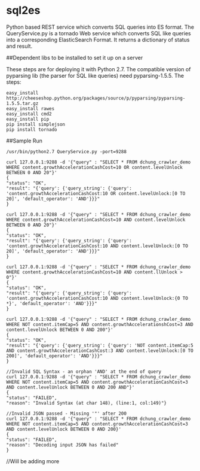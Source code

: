 sql2es
======

Python based REST service which converts SQL queries into ES format.
The QueryService.py is a tornado Web service which converts SQL like queries into a corresponding ElasticSearch Format. It returns a dictionary of status and result.

##Dependent libs to be installed to set it up on a server

These steps are for deploying it with Python 2.7. 
The compatible version of pyparsing lib (the parser for SQL like queries) need pyparsing-1.5.5.
The steps:

    easy_install http://cheeseshop.python.org/packages/source/p/pyparsing/pyparsing-1.5.5.tar.gz
    easy_install rawes
    easy_install cmd2
    easy_install pip
    pip install simplejson
    pip install tornado


##Sample Run

    /usr/bin/python2.7 QueryService.py -port=9288

    curl 127.0.0.1:9288 -d '{"query" : "SELECT * FROM dchung_crawler_demo WHERE content.growthAccelerationCashCost=10 OR content.levelUnlock BETWEEN 0 AND 20"}'
    {
    "status": "OK", 
    "result": "{'query': {'query_string': {'query': 'content.growthAccelerationCashCost:10 OR content.levelUnlock:[0 TO 20]', 'default_operator': 'AND'}}}"
    }

    curl 127.0.0.1:9288 -d '{"query" : "SELECT * FROM dchung_crawler_demo WHERE content.growthAccelerationCashCost=10 AND content.levelUnlock BETWEEN 0 AND 20"}'
    {
    "status": "OK", 
    "result": "{'query': {'query_string': {'query': 'content.growthAccelerationCashCost:10 AND content.levelUnlock:[0 TO 20]', 'default_operator': 'AND'}}}"
    }

    curl 127.0.0.1:9288 -d '{"query" : "SELECT * FROM dchung_crawler_demo WHERE content.growthAccelerationCashCost=10 AND content.llUnlock > 0"}'
    {
    "status": "OK", 
    "result": "{'query': {'query_string': {'query': 'content.growthAccelerationCashCost:10 AND content.levelUnlock:{0 TO *}', 'default_operator': 'AND'}}}"
    }

    curl 127.0.0.1:9288 -d '{"query" : "SELECT * FROM dchung_crawler_demo WHERE NOT content.itemCap=5 AND content.growthAccelerationshCost=3 AND content.levelUnlock BETWEEN 0 AND 200"}'
    {
    "status": "OK", 
    "result": "{'query': {'query_string': {'query': 'NOT content.itemCap:5 AND content.growthAccelerationCashCost:3 AND content.levelUnlock:[0 TO 200]', 'default_operator': 'AND'}}}"
    }

    //Invalid SQL Syntax - an orphan 'AND' at the end of query
    curl 127.0.0.1:9288 -d '{"query" : "SELECT * FROM dchung_crawler_demo WHERE NOT content.itemCap=5 AND content.growthAccelerationCashCost=3 AND content.levelUnlock BETWEEN 0 AND 200 AND"}'
    {
    "status": "FAILED", 
    "reason": "Invalid Syntax (at char 148), (line:1, col:149)"}

    //Invalid JSON passed - Missing '"' after 200
    curl 127.0.0.1:9288 -d '{"query" : "SELECT * FROM dchung_crawler_demo WHERE NOT content.itemCap=5 AND content.growthAccelerationCashCost=3 AND content.levelUnlock BETWEEN 0 AND 200}'
    {
    "status": "FAILED", 
    "reason": "Decoding input JSON has failed"
    }

//Will be adding more